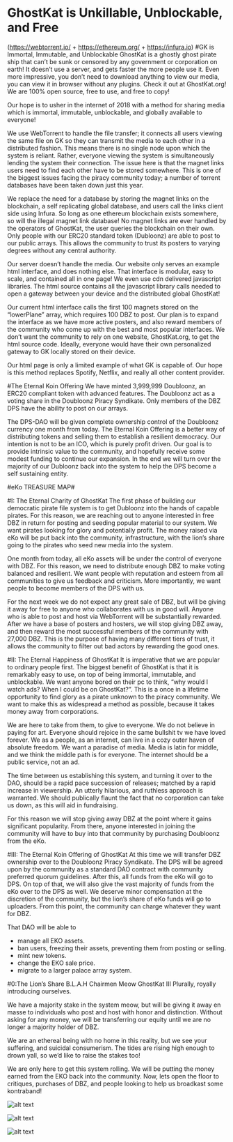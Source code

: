 # GhostKat is Unkillable, Unblockable, and Free 
(https://webtorrent.io/ + https://ethereum.org/ + https://infura.io)
#GK is Immortal, Immutable, and Unblockable
GhostKat is a ghostly ghost pirate ship that can’t be sunk or censored by any government or corporation on earth! It doesn’t use a server, and gets faster the more people use it. Even more impressive, you don’t need to download anything to view our media, you can view it in browser without any plugins. Check it out at GhostKat.org! We are 100% open source, free to use, and free to copy!

Our hope is to usher in the internet of 2018 with a method for sharing media which is immortal, immutable, unblockable, and globally available to everyone!

We use WebTorrent to handle the file transfer; it connects all users viewing the same file on GK so they can transmit the media to each other in a distributed fashion. This means there is no single node upon which the system is reliant. Rather, everyone viewing the system is simultaneously lending the system their connection. The issue here is that the magnet links users need to find each other have to be stored somewhere. This is one of the biggest issues facing the piracy community today; a number of torrent databases have been taken down just this year.

We replace the need for a database by storing the magnet links on the blockchain, a self replicating global database, and users call the links client side using Infura. So long as one ethereum blockchain exists somewhere, so will the illegal magnet link database! No magnet links are ever handled by the operators of GhostKat, the user queries the blockchain on their own. Only people with our ERC20 standard token (Dubloonz) are able to post to our public arrays. This allows the community to trust its posters to varying degrees without any central authority. 

 Our server doesn’t handle the media. Our website only serves an example html interface, and does nothing else. That interface is modular, easy to scale, and contained all in one page! We even use cdn delivered javascript libraries. The html source contains all the javascript library calls needed to open a gateway between your device and the distributed global GhostKat!

Our current html interface calls the first 100 magnets stored on the “lowerPlane” array, which requires 100 DBZ to post. Our plan is to expand the interface as we have more active posters, and also reward members of the community who come up with the best and most popular interfaces. We don’t want the community to rely on one website, GhostKat.org, to get the html source code. Ideally, everyone would have their own personalized gateway to GK locally stored on their device.

Our html page is only a limited example of what GK is capable of.
Our hope is this method replaces Spotify, Netflix, and really all other content provider.

#The Eternal Koin Offering
We have minted 3,999,999 Doubloonz, an ERC20 compliant token with advanced features.
The Doubloonz act as a voting share in the Doubloonz Piracy Syndikate.
Only members of the DBZ DPS have the ability to post on our arrays.

The DPS-DAO will be given complete ownership control of the Doubloonz currency one month from today. The Eternal Koin Offering is a better way of distributing tokens and selling them to establish a resilient democracy. Our intention is not to be an ICO, which is purely profit driven. Our goal is to provide intrinsic value to the community, and hopefully receive some modest funding to continue our expansion. In the end we will turn over the majority of our Dubloonz back into the system to help the DPS become a self sustaining entity.

#eKo TREASURE MAP#

#I: The Eternal Charity of GhostKat
The first phase of building our democratic pirate file system is to get Dubloonz into the hands of capable pirates. For this reason, we are reaching out to anyone interested in free DBZ in return for posting and seeding popular material to our system. We want pirates looking for glory and potentially profit. The money raised via eKo will be put back into the community, infrastructure, with the lion’s share going to the pirates who seed new media into the system.

One month from today, all eKo assets will be under the control of everyone with DBZ. For this reason, we need to distribute enough DBZ to make voting balanced and resilient. We want people with reputation and esteem from all communities to give us feedback and criticism. More importantly, we want people to become members of the DPS with us. 

For the next week we do not expect any great sale of DBZ, but will be giving it away for free to anyone who collaborates with us in good will. Anyone who is able to post and host via WebTorrent will be substantially rewarded. After we have a base of posters and hosters, we will stop giving DBZ away, and then reward the most successful members of the community with 27,000 DBZ. This is the purpose of having many different tiers of trust, it allows the community to filter out bad actors by rewarding the good ones. 

#II: The Eternal Happiness of GhostKat
It is imperative that we are popular to ordinary people first. The biggest benefit of GhostKat is that it is remarkably easy to use, on top of being immortal, immutable, and unblockable. We want anyone bored on their pc to think, “why would I watch ads? When I could be on GhostKat?”. This is a once in a lifetime opportunity to find glory as a pirate unknown to the piracy community. We want to make this as widespread a method as possible, because it takes money away from corporations. 

We are here to take from them, to give to everyone. We do not believe in paying for art. Everyone should rejoice in the same bullshit tv we have loved forever. We as a people, as an internet, can live in a cozy outer haven of absolute freedom. We want a paradise of media. Media is latin for middle, and we think the middle path is for everyone. The internet should be a public service, not an ad.

The time between us establishing this system, and turning it over to the DAO, should be a rapid pace succession of releases; matched by a rapid increase in viewership. An utterly hilarious, and ruthless approach is warranted. We should publically flaunt the fact that no corporation can take us down, as this will aid in fundraising.

For this reason we will stop giving away DBZ at the point where it gains significant popularity. From there, anyone interested in joining the community will have to buy into that community by purchasing Doubloonz from the eKo.

#III: The Eternal Koin Offering of GhostKat
At this time we will transfer DBZ ownership over to the Doubloonz Piracy Syndikate. The DPS will be agreed upon by the community as a standard DAO contract with community preferred quorum guidelines. After this, all funds from the eKo will go to DPS. On top of that, we will also give the vast majority of funds from the eKo over to the DPS as well. We deserve minor compensation at the discretion of the community, but the lion’s share of eKo funds will go to uploaders. From this point, the community can charge whatever they want for DBZ.

That DAO will be able to 
* manage all EKO assets.
* ban users, freezing their assets, preventing them from posting or selling.
* mint new tokens.
* change the EKO sale price.
* migrate to a larger palace array system.

#0:The Lion’s Share
B.L.A.H Chairmen Meow GhostKat III
Plurally, royally introducing ourselves.

We have a majority stake in the system meow, but will be giving it away en masse to individuals who post and host with honor and distinction. Without asking for any money, we will be transferring our equity until we are no longer a majority holder of DBZ.

We are an ethereal being with no home in this reality, but we see your suffering, and suicidal consumerism. The tides are rising high enough to drown  yall, so we’d like to raise the stakes too!

We are only here to get this system rolling. We will be putting the money earned from the EKO back into the community. Now, lets open the floor to critiques, purchases of DBZ, and people looking to help us broadkast some kontraband!

![alt text](https://webtorrent.io/img/WebTorrent.png "WebTorrent")

![alt text](http://website-thumbnails.informer.com/thumbnails/280x202/i/infura.io.png "INFURA")

![alt text](https://upload.wikimedia.org/wikipedia/commons/thumb/b/b7/ETHEREUM-YOUTUBE-PROFILE-PIC.png/240px-ETHEREUM-YOUTUBE-PROFILE-PIC.png "Ethereum")
